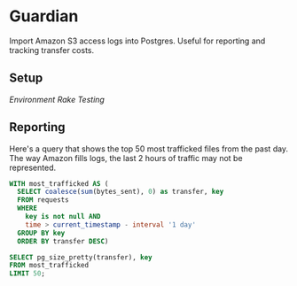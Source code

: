 # Guardian

Import Amazon S3 access logs into Postgres. Useful for reporting and tracking
transfer costs.

## Setup

_Environment_
_Rake_
_Testing_

## Reporting

Here's a query that shows the top 50 most trafficked files from the past day.
The way Amazon fills logs, the last 2 hours of traffic may not be represented.

``` sql
WITH most_trafficked AS (
  SELECT coalesce(sum(bytes_sent), 0) as transfer, key
  FROM requests
  WHERE
    key is not null AND
    time > current_timestamp - interval '1 day'
  GROUP BY key
  ORDER BY transfer DESC)

SELECT pg_size_pretty(transfer), key
FROM most_trafficked
LIMIT 50;
```
